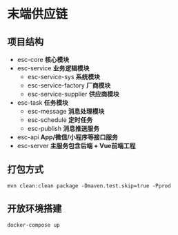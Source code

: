 # 末端供应链

## 项目结构
- esc-core **核心模块**
- esc-service **业务逻辑模块**
    - esc-service-sys **系统模块**
    - esc-service-factory **厂商模块**
    - esc-service-supplier **供应商模块**
- esc-task **任务模块**
    - esc-message **消息处理模块**
    - esc-schedule **定时任务**
    - esc-publish **消息推送服务**
- esc-api **App/微信/小程序等接口服务**
- esc-server **主服务包含后端 + Vue前端工程**

## 打包方式
```
mvn clean:clean package -Dmaven.test.skip=true -Pprod
```

## 开放环境搭建
```
docker-compose up
```
